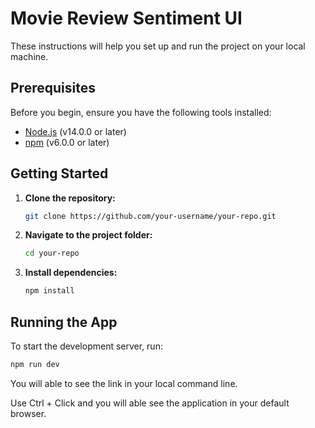 # Movie Review Sentiment UI

These instructions will help you set up and run the project on your local machine.

## Prerequisites

Before you begin, ensure you have the following tools installed:

- [Node.js](https://nodejs.org/) (v14.0.0 or later)
- [npm](https://www.npmjs.com/) (v6.0.0 or later)

## Getting Started

1. **Clone the repository:**

    ```bash
    git clone https://github.com/your-username/your-repo.git
    ```

2. **Navigate to the project folder:**

    ```bash
    cd your-repo
    ```

3. **Install dependencies:**

    ```bash
    npm install
    ```

## Running the App

To start the development server, run:

```bash
npm run dev
```

You will able to see the link in your local command line.

Use Ctrl + Click and you will able see the application in your default browser.
